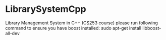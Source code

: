 # LibrarySystemCpp

Library Management System in C++ (CS253 course)
please run following command to ensure you have boost installed:
sudo apt-get install libboost-all-dev
